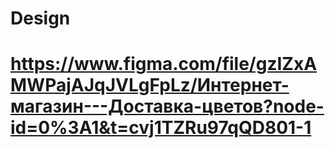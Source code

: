 # Design
# https://www.figma.com/file/gzIZxAMWPajAJqJVLgFpLz/Интернет-магазин---Доставка-цветов?node-id=0%3A1&t=cvj1TZRu97qQD801-1
